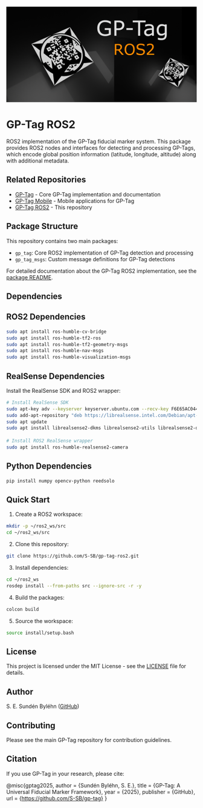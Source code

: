 ![GP-Tag Overview](docs/images/social-preview-ros2.png)
# GP-Tag ROS2

ROS2 implementation of the GP-Tag fiducial marker system. This package provides ROS2 nodes and interfaces for detecting and processing GP-Tags, which encode global position information (latitude, longitude, altitude) along with additional metadata.

## Related Repositories

- [GP-Tag](https://github.com/S-SB/gp-tag) - Core GP-Tag implementation and documentation
- [GP-Tag Mobile](https://github.com/S-SB/gp-tag-mobile) - Mobile applications for GP-Tag
- [GP-Tag ROS2](https://github.com/S-SB/gp-tag-ros2) - This repository

## Package Structure

This repository contains two main packages:
- `gp_tag`: Core ROS2 implementation of GP-Tag detection and processing
- `gp_tag_msgs`: Custom message definitions for GP-Tag detections

For detailed documentation about the GP-Tag ROS2 implementation, see the [package README](gp_tag/README.md).

## Dependencies

## ROS2 Dependencies
```bash
sudo apt install ros-humble-cv-bridge
sudo apt install ros-humble-tf2-ros
sudo apt install ros-humble-tf2-geometry-msgs
sudo apt install ros-humble-nav-msgs
sudo apt install ros-humble-visualization-msgs
```

## RealSense Dependencies
Install the RealSense SDK and ROS2 wrapper:
```bash
# Install RealSense SDK
sudo apt-key adv --keyserver keyserver.ubuntu.com --recv-key F6E65AC044F831AC80A06380C8B3A55A6F3EFCDE
sudo add-apt-repository "deb https://librealsense.intel.com/Debian/apt-repo $(lsb_release -cs) main"
sudo apt update
sudo apt install librealsense2-dkms librealsense2-utils librealsense2-dev

# Install ROS2 RealSense wrapper
sudo apt install ros-humble-realsense2-camera
```

## Python Dependencies
```bash
pip install numpy opencv-python reedsolo
```
## Quick Start

1. Create a ROS2 workspace:
```bash
mkdir -p ~/ros2_ws/src
cd ~/ros2_ws/src
```

2. Clone this repository:
```bash
git clone https://github.com/S-SB/gp-tag-ros2.git
```

3. Install dependencies:
```bash
cd ~/ros2_ws
rosdep install --from-paths src --ignore-src -r -y
```

4. Build the packages:
```bash
colcon build
```

5. Source the workspace:
```bash
source install/setup.bash
```

## License

This project is licensed under the MIT License - see the [LICENSE](LICENSE) file for details.

## Author

S. E. Sundén Byléhn ([GitHub](https://github.com/S-SB))

## Contributing
Please see the main GP-Tag repository for contribution guidelines.

## Citation
If you use GP-Tag in your research, please cite:

@misc{gptag2025,
  author = {Sundén Byléhn, S. E.},
  title = {GP-Tag: A Universal Fiducial Marker Framework},
  year = {2025},
  publisher = {GitHub},
  url = {https://github.com/S-SB/gp-tag}
}